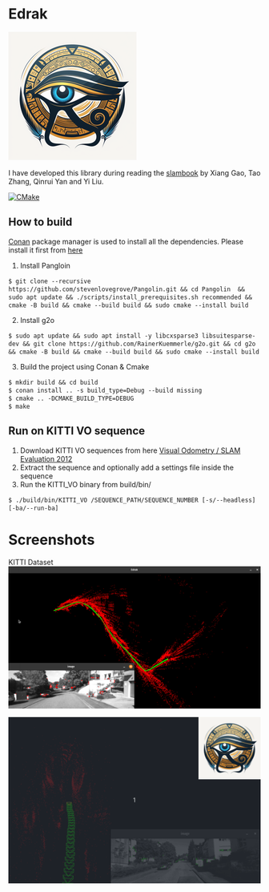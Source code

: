 # Edrak
![logo](docs/Logo.png)

I have developed this library during reading the [slambook](https://github.com/gaoxiang12/slambook-en)
  by Xiang Gao, Tao Zhang, Qinrui Yan and Yi Liu.

[![CMake](https://github.com/HemaZ/Edrak/actions/workflows/conan.yml/badge.svg)](https://github.com/HemaZ/Edrak/actions/workflows/conan.yml)


## How to build

[Conan](https://conan.io/) package manager is used to install all the dependencies. Please install it first from [here](https://conan.io/downloads.html)

1. Install Pangloin

```console 
$ git clone --recursive https://github.com/stevenlovegrove/Pangolin.git && cd Pangolin  && sudo apt update && ./scripts/install_prerequisites.sh recommended && cmake -B build && cmake --build build && sudo cmake --install build
```

2. Install g2o

```console 
$ sudo apt update && sudo apt install -y libcxsparse3 libsuitesparse-dev && git clone https://github.com/RainerKuemmerle/g2o.git && cd g2o && cmake -B build && cmake --build build && sudo cmake --install build

```
3. Build the project using Conan & Cmake

```console
$ mkdir build && cd build
$ conan install .. -s build_type=Debug --build missing
$ cmake .. -DCMAKE_BUILD_TYPE=DEBUG
$ make
```

## Run on KITTI VO sequence 

1. Download KITTI VO sequences from here [Visual Odometry / SLAM Evaluation 2012](https://www.cvlibs.net/datasets/kitti/eval_odometry.php)
2. Extract the sequence and optionally add a settings file inside the sequence
3. Run the KITTI_VO binary from build/bin/
  ```console 
  $ ./build/bin/KITTI_VO /SEQUENCE_PATH/SEQUENCE_NUMBER [-s/--headless] [-ba/--run-ba]
  ```

# Screenshots 
KITTI Dataset 
![KITTI-VO](media/Screenshot.png)


![kittigif](media/KITTI_LOGO.gif)